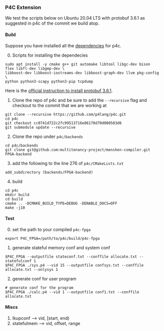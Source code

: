 ### P4C Extension

We test the scripts below on Ubuntu 20.04 LTS with protobuf 3.6.1 as suggested in p4c of the commit we build atop.

#### Build
Suppose you have installed all the [dependencies](https://github.com/p4lang/p4c/#ubuntu-dependencies) for p4c. 

0. Scripts for installing the dependecies

```
sudo apt install -y cmake g++ git automake libtool libgc-dev bison flex libfl-dev libgmp-dev \
libboost-dev libboost-iostreams-dev libboost-graph-dev llvm pkg-config \
python python3-scapy python3-pip tcpdump
```

Here is the [official instruction to install protobuf 3.6.1](https://github.com/protocolbuffers/protobuf/blob/v3.6.1/src/README.md).

1. Clone the repo of p4c and be sure to add the ```--recursive``` flag and checkout to the commit that we are working at

```
git clone --recursive https://github.com/p4lang/p4c.git
cd p4c
git checkout cc0741d722c2fc99513716e86170d70d000503d6
git submodule update --recursive
```

2. Clone the repo under `p4c/backends`

```
cd p4c/backends
git clone git@github.com:multitenancy-project/menshen-compiler.git FPGA-backend
```

3. add the following to the line 276 of `p4c/CMakeLists.txt`
```
add_subdirectory (backends/FPGA-backend)
```

4. build
```
cd p4c
mkdir build
cd build
cmake .. -DCMAKE_BUILD_TYPE=DEBUG -DENABLE_DOCS=OFF
make -j10
```

#### Test
0. set the path to your compiled `p4c-fpga`
```
export P4C_FPGA=/path/to/p4c/build/p4c-fpga
```

1. generate stateful memory conf and system conf
```
$P4C_FPGA --outputfile stateconf.txt --conffile allocate.txt --statefulconf 1
$P4C_FPGA ./sys.p4 --vid 15 --outputfile confsys.txt --conffile allocate.txt --onlysys 1
```

2. generate conf for user program
```
# generate conf for the program
$P4C_FPGA ./calc.p4 --vid 1 --outputfile conf1.txt --conffile allocate.txt
```

#### Miscs
1. lkupconf --> vid, [start, end)
2. statefulmem --> vid, offset, range
